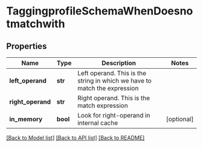 # TaggingprofileSchemaWhenDoesnotmatchwith

## Properties
Name | Type | Description | Notes
------------ | ------------- | ------------- | -------------
**left_operand** | **str** | Left operand. This is the string in which we have to match the expression | 
**right_operand** | **str** | Right operand. This is the match expression | 
**in_memory** | **bool** | Look for right-operand in internal cache | [optional] 

[[Back to Model list]](../README.md#documentation-for-models) [[Back to API list]](../README.md#documentation-for-api-endpoints) [[Back to README]](../README.md)



